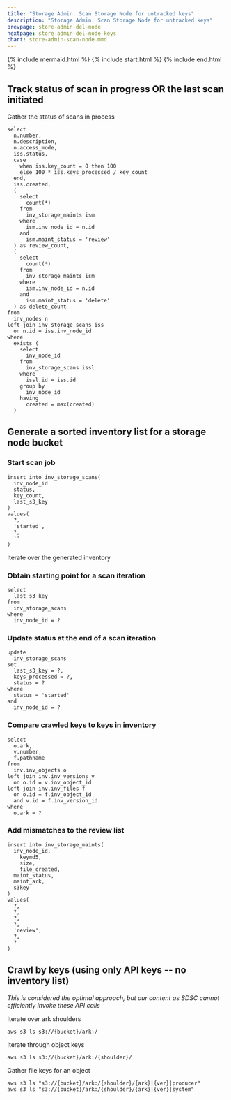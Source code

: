```yaml
---
title: "Storage Admin: Scan Storage Node for untracked keys"
description: "Storage Admin: Scan Storage Node for untracked keys"
prevpage: store-admin-del-node
nextpage: store-admin-del-node-keys
chart: store-admin-scan-node.mmd
---
```


{% include mermaid.html %}
{% include start.html %}
{% include end.html %}

## Track status of scan in progress OR the last scan initiated

Gather the status of scans in process

```
select
  n.number,
  n.description,
  n.access_mode,
  iss.status,
  case
    when iss.key_count = 0 then 100
    else 100 * iss.keys_processed / key_count
  end,
  iss.created,
  (
    select 
      count(*) 
    from 
      inv_storage_maints ism
    where
      ism.inv_node_id = n.id
    and
      ism.maint_status = 'review'
  ) as review_count,
  (
    select 
      count(*) 
    from 
      inv_storage_maints ism
    where
      ism.inv_node_id = n.id
    and
      ism.maint_status = 'delete'
  ) as delete_count
from
  inv_nodes n
left join inv_storage_scans iss
  on n.id = iss.inv_node_id
where
  exists (
    select
      inv_node_id
    from
      inv_storage_scans issl
    where
      issl.id = iss.id
    group by
      inv_node_id
    having
      created = max(created)
  )
```

## Generate a sorted inventory list for a storage node bucket

### Start scan job

```
insert into inv_storage_scans(
  inv_node_id
  status,
  key_count,
  last_s3_key
)
values(
  ?,
  'started',
  ?,
  ''
)
```

Iterate over the generated inventory
### Obtain starting point for a scan iteration
```
select
  last_s3_key
from
  inv_storage_scans
where
  inv_node_id = ?
```

### Update status at the end of a scan iteration

```
update
  inv_storage_scans
set
  last_s3_key = ?,
  keys_processed = ?,
  status = ?
where
  status = 'started'
and
  inv_node_id = ?
```
### Compare crawled keys to keys in inventory
```
select 
  o.ark,
  v.number,
  f.pathname
from
  inv.inv_objects o
left join inv.inv_versions v
  on o.id = v.inv_object_id
left join inv.inv_files f
  on o.id = f.inv_object_id
  and v.id = f.inv_version_id
where 
  o.ark = ?
```

### Add mismatches to the review list

```
insert into inv_storage_maints(
  inv_node_id,
	keymd5,
	size,
	file_created,
  maint_status,
  maint_ark,
  s3key
)
values(
  ?,
  ?,
  ?,
  ?,
  'review',
  ?,
  ?
)
```

## Crawl by keys (using only API keys -- no inventory list)
_This is considered the optimal approach, but our content as SDSC cannot efficiently invoke these API calls_

Iterate over ark shoulders
```
aws s3 ls s3://{bucket}/ark:/
```

Iterate through object keys
```
aws s3 ls s3://{bucket}/ark:/{shoulder}/
```

Gather file keys for an object
```
aws s3 ls "s3://{bucket}/ark:/{shoulder}/{ark}|{ver}|producer"
aws s3 ls "s3://{bucket}/ark:/{shoulder}/{ark}|{ver}|system"
```

